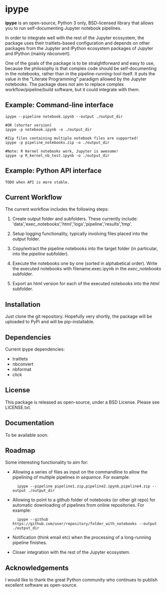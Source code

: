 ipype
=====

**ipype** is an open-source, Python 3 only, BSD-licensed library that allows you to run self-documenting Jupyter notebook pipelines.


In order to integrate well with the rest of the Jupyter ecosystem, the package uses their traitlets-based configuration and depends on other packages from the Jupyter and IPython ecosystem packages of Jupyter and IPython (mainly nbconvert).

One of the goals of the package is to be straightforward and easy to use, because the philosophy is that complex code should be self-documenting in the notebooks,
rather than in the pipeline-running-tool itself.
It puts the value in the "Literate Programming" paradigm allowed by the Jupyter notebooks.
The package does not aim to replace complex workflow/pipeline/build software, but it could integrate with them.


## Example: Command-line interface

    ipype --pipeline notebook.ipynb --output ./output_dir
    
    #OR (shorter version)
    ipype -p notebook.ipynb -o ./output_dir
    
    #Zip files containing multiple notebook files are supported!
    ipype -p pipeline_notebooks.zip -o ./output_dir
    
    #Note: R Kernel notebooks work, Jupyter is awesome!
    ipype -p R_kernel_nb_test.ipynb -o ./output_dir
    

## Example: Python API interface


    TODO when API is more stable.


## Current Workflow

The current workflow includes the following steps:

1. Create output folder and subfolders.
These currently include: 'data','exec_notebooks','html','logs','pipeline','results','tmp'.

2. Setup logging functionality, typically involving files placed into the output folder.

3. Copy/extract the pipeline notebooks into the target folder (in particular, into the *pipeline* subfolder).

4. Execute the notebooks one by one (sorted in alphabetical order).
Write the executed notebooks with filename.exec.ipynb in the *exec_notebooks* subfolder.

5. Export an html version for each of the executed notebooks into the *html* subfolder.


## Installation

Just clone the git repository.
Hopefully very shortly, the package will be uploaded to PyPi and will be pip-installable.

## Dependencies

Current ipype dependencies:

- traitlets
- nbconvert
- nbformat
- click

## License

This package is released as open-source, under a BSD License. Please see LICENSE.txt.

## Documentation

To be available soon.

## Roadmap

Some interesting functionality to aim for:

- Allowing a series of files as input on the commandline to allow the pipelining of multiple pipelines *in sequence*.
For example:

        ipype --pipeline pipeline1.zip,pipeline2.ipynb,pipeline4.zip --output ./output_dir


- Allowing to point to a github folder of notebooks (or other git repo) for automatic downloading of pipelines from online repositories.
For example:

        ipype --github https://github.com/user/repository/folder_with_notebooks --output ./output_dir

- Notification (think email etc) when the processing of a long-running pipeline finishes.

- Closer integration with the rest of the Jupyter ecosystem.


## Acknowledgements

I would like to thank the great Python community who continues to publish excellent software as open-source.
